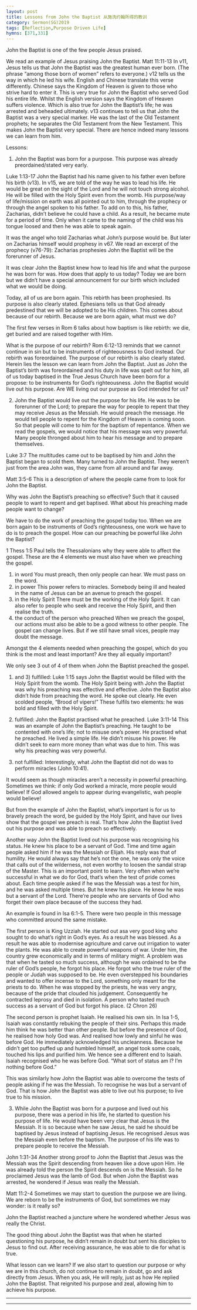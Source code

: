 ```yaml
---
layout: post
title: Lessons from John the Baptist 从施洗约翰所得的教训
category: Sermon(SG)2019
tags: [Reflection,Purpose Driven Life]
hymns: [371,331]
---
```


John the Baptist is one of the few people Jesus praised. 

We read an example of Jesus praising John the Baptist.
Matt 11:11-13
In v11, Jesus tells us that John the Baptist was the greatest human ever born. (The phrase “among those born of women” refers to everyone.)
v12 tells us the way in which he led his wife. English and Chinese translate this verse differently. Chinese says the Kingdom of Heaven is given to those who strive hard to enter it. This is very true for John the Baptist who served God his entire life. Whilst the English version says the Kingdom of Heaven suffers violence. Which is also true for John the Baptist’s life; he was arrested and beheaded ultimately. 
v13 continues to tell us that John the Baptist was a very special marker. He was the last of the Old Testament prophets; he separates the Old Testament from the New Testament. This makes John the Baptist very special. There are hence indeed many lessons we can learn from him. 

Lessons:
1. John the Baptist was born for a purpose. This purpose was already preordained/stated very early.

Luke 1:13-17
John the Baptist had his name given to his father even before his birth (v13). In v15, we are told of the way he was to lead his life. He would be great on the sight of the Lord and he will not touch strong alcohol. He will be filled with the Holy Spirit even from the womb. His purpose/way of life/mission on earth was all pointed out to him, through the prophecy or through the angel spoken to his father. To add on to this, his father, Zacharias, didn’t believe he could have a child. As a result, he became mute for a period of time. Only when it came to the naming of the child was his tongue loosed and then he was able to speak again. 

It was the angel who told Zacharias what John’s purpose would be. But later on Zacharias himself would prophesy in v67. We read an excerpt of the prophecy (v76-79): Zacharias prophesies John the Baptist will be the forerunner of Jesus.

It was clear John the Baptist knew how to lead his life and what the purpose he was born for was. How does that apply to us today? Today we are born but we didn’t have a special announcement for our birth which included what we would be doing. 

Today, all of us are born again. This rebirth has been prophesied. Its purpose is also clearly stated. Ephesians tells us that God already predestined that we will be adopted to be His children. This comes about because of our rebirth. Because we are born again, what must we do?

The first few verses in Rom 6 talks about how baptism is like rebirth: we die, get buried and are raised together with Him. 

What is the purpose of our rebirth?
Rom 6:12-13 reminds that we cannot continue in sin but to be instruments of righteousness to God instead. Our rebirth was foreordained. The purpose of our rebirth is also clearly stated. Herein lies the lesson we can learn from John the Baptist. Just as John the Baptist’s birth was foreordained and his duty in life was spelt out for him, all of us today baptised in the True Jesus Church have been born for a propose: to be instruments for God’s righteousness. John the Baptist would live out his purpose. Are WE living out our purpose as God intended for us?

2. John the Baptist would live out the purpose for his life. He was to be forerunner of the Lord; to prepare the way for people to repent that they may receive Jesus as the Messiah. He would preach the message. He would tell people to repent for the Kingdom of Heaven is coming soon. So that people will come to him for the baptism of repentance. When we read the gospels, we would notice that his message was very powerful. Many people thronged about him to hear his message and to prepare themselves. 

Luke 3:7
The multitudes came out to be baptised by him and John the Baptist began to scold them. Many turned to John the Baptist. They weren’t just from the area John was, they came from all around and far away. 

Matt 3:5-6
This is a description of where the people came from to look for John the Baptist. 

Why was John the Baptist’s preaching so effective? Such that it caused people to want to repent and get baptised. What about his preaching made people want to change?

We have to do the work of preaching the gospel today too. When we are born again to be instruments of God’s righteousness, one work we have to do is to preach the gospel. How can our preaching be powerful like John the Baptist?

1 Thess 1:5
Paul tells the Thessalonians why they were able to affect the gospel. These are the 4 elements we must also have when we preaching the gospel. 
1) in word
You must preach, then only people can hear. We must pass on the word. 
2) in power 
This power refers to miracles. Somebody being ill and healed in the name of Jesus can be an avenue to preach the gospel.
3) in the Holy Spirit 
There must be the working of the Holy Spirit. It can also refer to people who seek and receive the Holy Spirit, and then realise the truth.
4) the conduct of the person who preached 
When we preach the gospel, our actions must also be able to be a good witness to other people. The gospel can change lives. But if we still have small vices, people may doubt the message. 

Amongst the 4 elements needed when preaching the gospel, which do you think is the most and least important? Are they all equally important? 

We only see 3 out of 4 of them when John the Baptist preached the gospel.

1) and 3) fulfilled:
Luke 1:15 says John the Baptist would be filled with the Holy Spirit from the womb. The Holy Spirit being with John the Baptist was why his preaching was effective and effective. John the Baptist also didn’t hide from preaching the word. He spoke out clearly. He even scolded people, “Brood of vipers!” These fulfils two elements: he was bold and filled with the Holy Spirit. 

4) fulfilled:
John the Baptist practised what he preached. 
Luke 3:11-14
This was an example of John the Baptist’s preaching. He taught to be contented with one’s life; not to misuse one’s power. He practised what he preached. He lived a simple life. He didn’t misuse his power. He didn’t seek to earn more money than what was due to him. This was why his preaching was very powerful. 

3) not fulfilled:
Interestingly, what John the Baptist did not do was to perform miracles (John 10:41). 

It would seem as though miracles aren’t a necessity in powerful preaching. Sometimes we think: if only God worked a miracle, more people would believe! If God allowed angels to appear during evangelistic, wah people would believe!

But from the example of John the Baptist, what’s important is for us to bravely preach the word, be guided by the Holy Spirit, and have our lives show that the gospel we preach is real. That’s how John the Baptist lived out his purpose and was able to preach so effectively. 

Another way John the Baptist lived out his purpose was recognising his status. He knew his place to be a servant of God. Time and time again people asked him if he was the Messiah or Elijah. His reply was that of humility. He would always say that he’s not the one, he was only the voice that calls out of the wilderness, not even worthy to loosen the sandal strap of the Master. This is an important point to learn. Very often when we’re successful in what we do for God, that’s when the test of pride comes about. Each time people asked if he was the Messiah was a test for him, and he was asked multiple times. But he knew his place. He knew he was but a servant of the Lord. There’re people who are servants of God who forget their own place because of the success they had. 

An example is found in Isa 6:1-5. There were two people in this message who committed around the same mistake. 

The first person is King Uzziah. He started out asa very good king who sought to do what’s right in God’s eyes. As a result he was blessed. As a result he was able to modernise agriculture and carve out irrigation to water the plants. He was able to create powerful weapons of war. Under him, the country grew economically and in terms of military might. A problem was that when he tasted so much success, although he was ordained to be the ruler of God’s people, he forgot his place. He forgot who the true ruler of the people or Judah was supposed to be. He even overstepped his boundaries and wanted to offer incense to the Lord, something only meant for the priests to do. When he was stopped by the priests, he was very angry, because of the pride that clouded his judgement. Consequently he contracted leprosy and died in isolation. A person who tasted much success as a servant of God but forgot his place. (2 Chron 26)

The second person is prophet Isaiah. He realised his own sin. In Isa 1-5, Isaiah was constantly rebuking the people of their sins. Perhaps this made him think he was better than other people. But before the presence of God, he realised how holy God was. And realised how lowly and sinful he was before God. He immediately acknowledged his uncleanness. Because he didn’t get too puffed up and humbled himself, an angel took some coals, touched his lips and purified him. We hence see a different end to Isaiah. Isaiah recognised who he was before God. “What sort of status am I? I’m nothing before God.”

This was similarly how John the Baptist was able to overcome the tests of people asking if he was the Messiah. To recognise he was but a servant of God. That is how John the Baptist was able to live out his purpose; to live true to his mission. 

3. While John the Baptist was born for a purpose and lived out his purpose, there was a period in his life, he started to question his purpose of life. He would have been very clear that Jesus is the Messiah. It is so because when he saw Jesus, he said he should be baptised by Jesus instead of baptising Jesus. He recognised Jesus was the Messiah even before the baptism. The purpose of his life was to prepare people to receive the Messiah. 

John 1:31-34
Another strong proof to John the Baptist that Jesus was the Messiah was the Spirit descending from heaven like a dove upon Him. He was already told the person the Spirit descends on is the Messiah. So he proclaimed Jesus was the lamb of God. But when John the Baptist was arrested, he wondered if Jesus was really the Messiah. 

Matt 11:2-4
Sometimes we may start to question the purpose we are living. We are reborn to be the instruments of God, but sometimes we may wonder: is it really so?

John the Baptist reached a juncture where he wondered whether Jesus was really the Christ. 

The good thing about John the Baptist was that when he started questioning his purpose, he didn’t remain in doubt but sent his disciples to Jesus to find out. After receiving assurance, he was able to die for what is true. 

What lesson can we learn? If we also start to question our purpose or why we are in this church, do not continue to remain in doubt, go and ask directly from Jesus. When you ask, He will reply, just as how He replied John the Baptist. That reignited his purpose and zeal, allowing him to achieve his purpose. 



----
****
